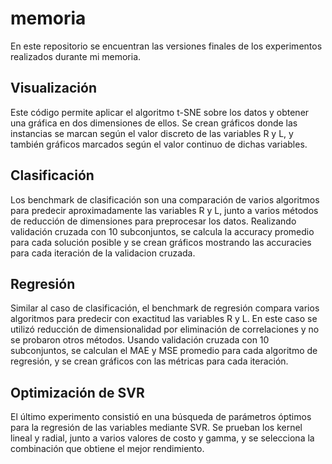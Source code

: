 # memoria
En este repositorio se encuentran las versiones finales de los experimentos realizados durante mi memoria.

## Visualización
Este código permite aplicar el algoritmo t-SNE sobre los datos y obtener una gráfica en dos dimensiones de ellos. Se crean gráficos donde las instancias se marcan según el valor discreto de las variables R y L, y también gráficos marcados según el valor continuo de dichas variables.

## Clasificación
Los benchmark de clasificación son una comparación de varios algoritmos para predecir aproximadamente las variables R y L, junto a varios métodos de reducción de dimensiones para preprocesar los datos. Realizando validación cruzada con 10 subconjuntos, se calcula la accuracy promedio para cada solución posible y se crean gráficos mostrando las accuracies para cada iteración de la validacion cruzada.

## Regresión
Similar al caso de clasificación, el benchmark de regresión compara varios algoritmos para predecir con exactitud las variables R y L. En este caso se utilizó reducción de dimensionalidad por eliminación de correlaciones y no se probaron otros métodos. Usando validación cruzada con 10 subconjuntos, se calculan el MAE y MSE promedio para cada algoritmo de regresión, y se crean gráficos con las métricas para cada iteración.

## Optimización de SVR
El último experimento consistió en una búsqueda de parámetros óptimos para la regresión de las variables mediante SVR. Se prueban los kernel lineal y radial, junto a varios valores de costo y gamma, y se selecciona la combinación que obtiene el mejor rendimiento.
